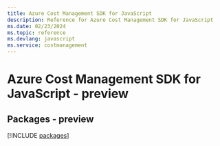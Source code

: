 ```yaml
---
title: Azure Cost Management SDK for JavaScript
description: Reference for Azure Cost Management SDK for JavaScript
ms.date: 02/23/2024
ms.topic: reference
ms.devlang: javascript
ms.service: costmanagement
---
```

# Azure Cost Management SDK for JavaScript - preview
## Packages - preview
[!INCLUDE [packages](cost-management-index.md)]